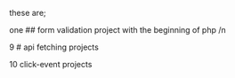 these are;

one ## form validation project with the beginning of php /n

9 # api fetching projects 

10 click-event projects
